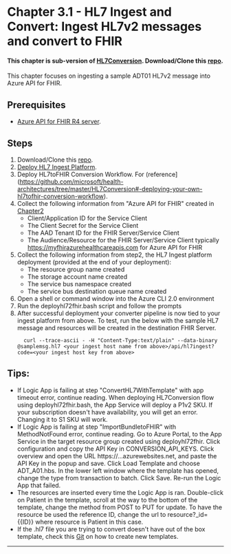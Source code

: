 # Chapter 3.1 - HL7 Ingest and Convert: Ingest HL7v2 messages and convert to FHIR

#### This chapter is sub-version of [HL7Conversion](https://github.com/microsoft/health-architectures/tree/master/HL7Conversion). Download/Clone this [repo](https://github.com/microsoft/health-architectures).

This chapter focuses on ingesting a sample ADT01 HL7v2 message into Azure API for FHIR.

## Prerequisites
* [Azure API for FHIR R4 server](../Chapter2-AzureAPIforFHIR/ReadMe.md).

## Steps
1. Download/Clone this [repo](https://github.com/microsoft/health-architectures).
2. [Deploy  HL7 Ingest Platform](https://github.com/microsoft/health-architectures/tree/master/HL7Conversion#deploying-your-own-hl7-ingest-platform).
3. Deploy HL7toFHIR Conversion Workflow.
For (reference](https://github.com/microsoft/health-architectures/tree/master/HL7Conversion#-deploying-your-own-hl7tofhir-conversion-workflow).
4. Collect the following information from "Azure API for FHIR" created in [Chapter2](../Chapter2-AzureAPIforFHIR/ReadMe.md)
   + Client/Application ID for the Service Client
   + The Client Secret for the Service Client
   + The AAD Tenant ID for the FHIR Server/Service Client
   + The Audience/Resource for the FHIR Server/Service Client typically https://myfhirazurehealthcareapis.com for Azure API for FHIR
5. Collect the following information from step2, the HL7 Ingest platform deployment (provided at the end of your deployment):
   + The resource group name created
   + The storage account name created
   + The service bus namespace created
   + The service bus destination queue name created
6. Open a shell or command window into the Azure CLI 2.0 environment
7. Run the deployhl72fhir.bash script and follow the prompts
8. After successful deployment your converter pipeline is now tied to your ingest platform from above.  To test, run the below with the sample HL7 message and resources will be created in the destination FHIR Server.
      ```
        curl --trace-ascii - -H "Content-Type:text/plain" --data-binary @samplemsg.hl7 <your ingest host name from above>/api/hl7ingest?code=<your ingest host key from above>
      ``` 
## Tips:
   + If Logic App is failing at step "ConvertHL7WithTemplate" with app timeout error, continue reading. When deploying HL7Conversion flow using deployhl72fhir.bash, the App Service will deploy a P1v2 SKU. If your subscription doesn't have availability, you will get an error. Changing it to S1 SKU will work.
   + If Logic App is failing at step "ImportBundletoFHIR" with MethodNotFound error, continue reading. Go to Azure Portal, to the App Service in the target resource group created using deployhl72fhir. Click configuration and copy the API Key in CONVERSION_API_KEYS. Click overview and open the URL https://...azurewebsites.net, and paste the API Key in the popup and save. Click Load Template and choose ADT_A01.hbs. In the lower left window where the template has opened, change the type from transaction to batch. Click Save. Re-run the Logic App that failed.
   + The resources are inserted every time the Logic App is ran. Double-click on Patient in the template, scroll at the way to the bottom of the template, change the method from POST to PUT for update. To have the resource be used the reference ID, change the url to resource?_id={{ID}} where resource is Patient in this case.
   + If the .hl7 file you are trying to convert doesn't have out of the box template, check this [Git](https://github.com/microsoft/FHIR-Converter) on how to create new templates.


*** 


